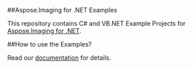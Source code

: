 ##Aspose.Imaging for .NET Examples

This repository contains C# and VB.NET Example Projects for [Aspose.Imaging for .NET](http://www.aspose.com/.net/imaging-component.aspx).

##How to use the Examples?

Read our [documentation](http://www.aspose.com/docs/display/imagingnet/How+to+use+the+Examples) for details.

